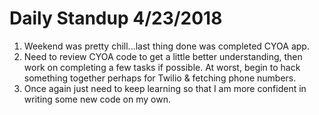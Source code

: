 # Daily Standup 4/23/2018

1. Weekend was pretty chill...last thing done was completed CYOA app.
2. Need to review CYOA code to get a little better understanding, then work on completing a few tasks if possible. At worst, begin to hack something together perhaps for Twilio & fetching phone numbers.
3. Once again just need to keep learning so that I am more confident in writing some new code on my own.
